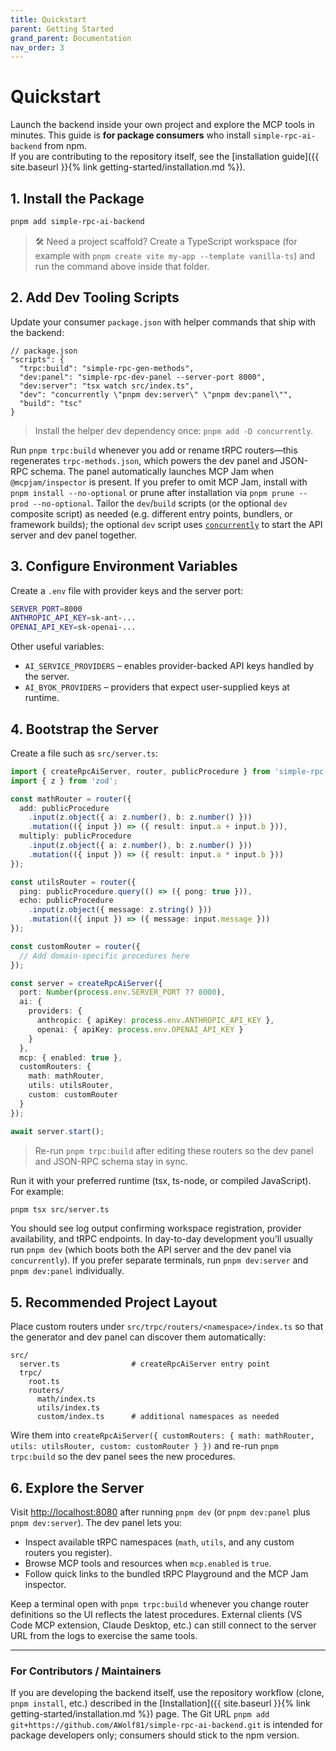 ```yaml
---
title: Quickstart
parent: Getting Started
grand_parent: Documentation
nav_order: 3
---
```


# Quickstart

Launch the backend inside your own project and explore the MCP tools in minutes. This guide is **for package consumers** who install `simple-rpc-ai-backend` from npm.  
If you are contributing to the repository itself, see the [installation guide]({{ site.baseurl }}{% link getting-started/installation.md %}).

## 1. Install the Package

```bash
pnpm add simple-rpc-ai-backend
```

> 🛠️ Need a project scaffold? Create a TypeScript workspace (for example with `pnpm create vite my-app --template vanilla-ts`) and run the command above inside that folder.

## 2. Add Dev Tooling Scripts

Update your consumer `package.json` with helper commands that ship with the backend:

```jsonc
// package.json
"scripts": {
  "trpc:build": "simple-rpc-gen-methods",
  "dev:panel": "simple-rpc-dev-panel --server-port 8000",
  "dev:server": "tsx watch src/index.ts",
  "dev": "concurrently \"pnpm dev:server\" \"pnpm dev:panel\"",
  "build": "tsc"
}
```

> Install the helper dev dependency once: `pnpm add -D concurrently`.

Run `pnpm trpc:build` whenever you add or rename tRPC routers—this regenerates `trpc-methods.json`, which powers the dev panel and JSON-RPC schema. The panel automatically launches MCP Jam when `@mcpjam/inspector` is present. If you prefer to omit MCP Jam, install with `pnpm install --no-optional` or prune after installation via `pnpm prune --prod --no-optional`. Tailor the `dev`/`build` scripts (or the optional `dev` composite script) as needed (e.g. different entry points, bundlers, or framework builds); the optional `dev` script uses [`concurrently`](https://www.npmjs.com/package/concurrently) to start the API server and dev panel together.

## 3. Configure Environment Variables

Create a `.env` file with provider keys and the server port:

```bash
SERVER_PORT=8000
ANTHROPIC_API_KEY=sk-ant-...
OPENAI_API_KEY=sk-openai-...
```

Other useful variables:

- `AI_SERVICE_PROVIDERS` – enables provider-backed API keys handled by the server.
- `AI_BYOK_PROVIDERS` – providers that expect user-supplied keys at runtime.

## 4. Bootstrap the Server

Create a file such as `src/server.ts`:

```ts
import { createRpcAiServer, router, publicProcedure } from 'simple-rpc-ai-backend';
import { z } from 'zod';

const mathRouter = router({
  add: publicProcedure
    .input(z.object({ a: z.number(), b: z.number() }))
    .mutation(({ input }) => ({ result: input.a + input.b })),
  multiply: publicProcedure
    .input(z.object({ a: z.number(), b: z.number() }))
    .mutation(({ input }) => ({ result: input.a * input.b }))
});

const utilsRouter = router({
  ping: publicProcedure.query(() => ({ pong: true })),
  echo: publicProcedure
    .input(z.object({ message: z.string() }))
    .mutation(({ input }) => ({ message: input.message }))
});

const customRouter = router({
  // Add domain-specific procedures here
});

const server = createRpcAiServer({
  port: Number(process.env.SERVER_PORT ?? 8000),
  ai: {
    providers: {
      anthropic: { apiKey: process.env.ANTHROPIC_API_KEY },
      openai: { apiKey: process.env.OPENAI_API_KEY }
    }
  },
  mcp: { enabled: true },
  customRouters: {
    math: mathRouter,
    utils: utilsRouter,
    custom: customRouter
  }
});

await server.start();
```

> Re-run `pnpm trpc:build` after editing these routers so the dev panel and JSON-RPC schema stay in sync.

Run it with your preferred runtime (tsx, ts-node, or compiled JavaScript). For example:

```bash
pnpm tsx src/server.ts
```

You should see log output confirming workspace registration, provider availability, and tRPC endpoints.
In day-to-day development you’ll usually run `pnpm dev` (which boots both the API server and the dev panel via `concurrently`). If you prefer separate terminals, run `pnpm dev:server` and `pnpm dev:panel` individually.

## 5. Recommended Project Layout

Place custom routers under `src/trpc/routers/<namespace>/index.ts` so that the generator and dev panel can discover them automatically:

```
src/
  server.ts                # createRpcAiServer entry point
  trpc/
    root.ts
    routers/
      math/index.ts
      utils/index.ts
      custom/index.ts      # additional namespaces as needed
```

Wire them into `createRpcAiServer({ customRouters: { math: mathRouter, utils: utilsRouter, custom: customRouter } })` and re-run `pnpm trpc:build` so the dev panel sees the new procedures.

## 6. Explore the Server

Visit <http://localhost:8080> after running `pnpm dev` (or `pnpm dev:panel` plus `pnpm dev:server`). The dev panel lets you:

- Inspect available tRPC namespaces (`math`, `utils`, and any custom routers you register).
- Browse MCP tools and resources when `mcp.enabled` is `true`.
- Follow quick links to the bundled tRPC Playground and the MCP Jam inspector.

Keep a terminal open with `pnpm trpc:build` whenever you change router definitions so the UI reflects the latest procedures.
External clients (VS Code MCP extension, Claude Desktop, etc.) can still connect to the server URL from the logs to exercise the same tools.

---

### For Contributors / Maintainers

If you are developing the backend itself, use the repository workflow (clone, `pnpm install`, etc.) described in the [Installation]({{ site.baseurl }}{% link getting-started/installation.md %}) page. The Git URL `pnpm add git+https://github.com/AWolf81/simple-rpc-ai-backend.git` is intended for package developers only; consumers should stick to the npm version.
